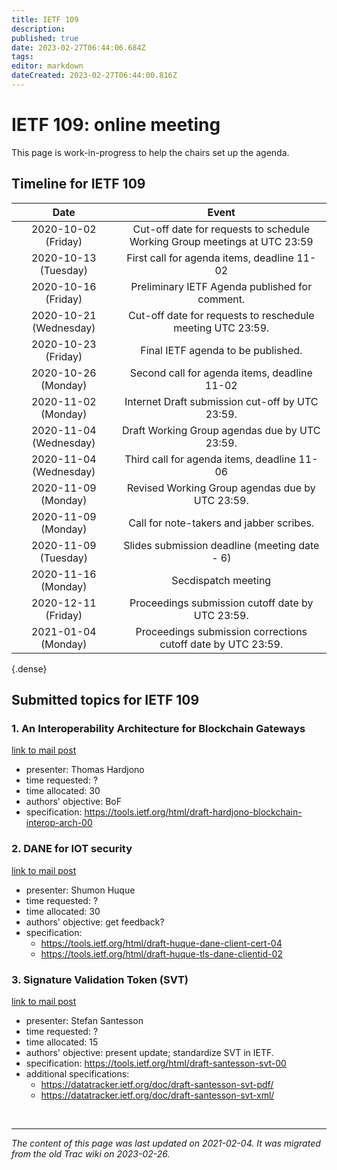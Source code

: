 ```yaml
---
title: IETF 109
description: 
published: true
date: 2023-02-27T06:44:06.684Z
tags: 
editor: markdown
dateCreated: 2023-02-27T06:44:00.816Z
---
```


# IETF 109: online meeting

This page is work-in-progress to help the chairs set up the agenda.
## Timeline for IETF 109 

|           Date           |                                    Event                                     |
|:------------------------:|:----------------------------------------------------------------------------:|
|  2020-10-02 (Friday)     |  Cut-off date for requests to schedule Working Group meetings at UTC 23:59   |
|  2020-10-13 (Tuesday)    |  First call for agenda items, deadline 11-02                                 |
|  2020-10-16 (Friday)     |  Preliminary IETF Agenda published for comment.                              |
|  2020-10-21 (Wednesday)  |  Cut-off date for requests to reschedule meeting UTC 23:59.                  |
|   2020-10-23 (Friday)    |  Final IETF agenda to be published.                                          |
|  2020-10-26 (Monday)     |  Second call for agenda items, deadline 11-02                                |
|  2020-11-02 (Monday)     |  Internet Draft submission cut-off by UTC 23:59.                             |
|  2020-11-04 (Wednesday)  |  Draft Working Group agendas due by UTC 23:59.                               |
|  2020-11-04 (Wednesday)  |  Third call for agenda items, deadline 11-06                                 |
|  2020-11-09 (Monday)     |  Revised Working Group agendas due by UTC 23:59.                             |
|  2020-11-09 (Monday)     | Call for note-takers and jabber scribes.                                     |
|  2020-11-09 (Tuesday)    |  Slides submission deadline (meeting date - 6)                               |
|  2020-11-16 (Monday)     |  Secdispatch meeting                                                         |
|  2020-12-11 (Friday)     |  Proceedings submission cutoff date by UTC 23:59.                            |
|  2021-01-04 (Monday)     |  Proceedings submission corrections cutoff date by UTC 23:59.                |
{.dense}

## Submitted topics for IETF 109
### 1. An Interoperability Architecture for Blockchain Gateways

[link to mail post](https://mailarchive.ietf.org/arch/msg/secdispatch/tPEd-CcPyqzcxGPju5gSRhVoQLg/)

  -  presenter: Thomas Hardjono
  -  time requested: ?
  -  time allocated: 30
  -  authors' objective: BoF
  -  specification: https://tools.ietf.org/html/draft-hardjono-blockchain-interop-arch-00 

### 2. DANE for IOT security

[link to mail post](https://mailarchive.ietf.org/arch/msg/secdispatch/PXAN6rBQSDKtn7jKNPit4_xno58/)

 -   presenter: Shumon Huque
 -   time requested: ?
 -   time allocated: 30
 -   authors' objective: get feedback?
 -   specification:
     -   https://tools.ietf.org/html/draft-huque-dane-client-cert-04
     -   https://tools.ietf.org/html/draft-huque-tls-dane-clientid-02 

### 3. Signature Validation Token (SVT)

[link to mail post](https://mailarchive.ietf.org/arch/msg/secdispatch/pGYvDunuUMxVYexPQt1h1i78lDA/)

  -  presenter: Stefan Santesson
  -  time requested: ?
  -  time allocated: 15
  -  authors' objective: present update; standardize SVT in IETF.
  -  specification: https://tools.ietf.org/html/draft-santesson-svt-00
  -  additional specifications:
       - https://datatracker.ietf.org/doc/draft-santesson-svt-pdf/
       - https://datatracker.ietf.org/doc/draft-santesson-svt-xml/ 
        
 &nbsp;
&nbsp;
&nbsp;

---

*The content of this page was last updated on 2021-02-04. It was migrated from the old Trac wiki on 2023-02-26.*